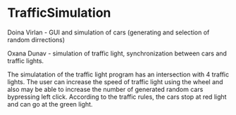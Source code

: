# TrafficSimulation

Doina Virlan - GUI and simulation of cars (generating and selection of random dirrections)

Oxana Dunav - simulation of traffic light, synchronization between cars and traffic lights.

The simulatation of the traffic light program has an intersection with 4 traffic lights. The user can increase the speed of traffic light using the wheel and also may be able to increase the number of generated random cars bypressing left click. According to the traffic rules, the cars stop at red light and can go at the green light.
